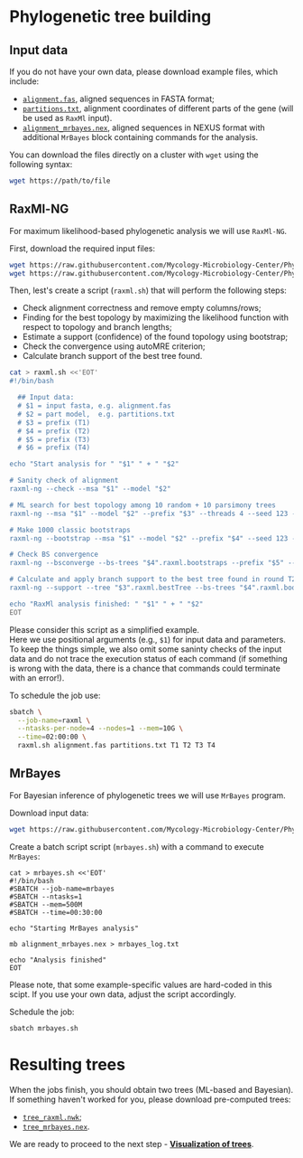 # Phylogenetic tree building

## Input data

If you do not have your own data, please download example files, which include:<br/>
- [`alignment.fas`](https://raw.githubusercontent.com/Mycology-Microbiology-Center/Phylo2021/main/data/alignment.fas), aligned sequences in FASTA format;<br/>
- [`partitions.txt`](https://raw.githubusercontent.com/Mycology-Microbiology-Center/Phylo2021/main/data/partitions.txt), alignment coordinates of different parts of the gene (will be used as `RaxMl` input).<br/>
- [`alignment_mrbayes.nex`](https://raw.githubusercontent.com/Mycology-Microbiology-Center/Phylo2021/main/data/alignment_mrbayes.nex), aligned sequences in NEXUS format with additional `MrBayes` block containing commands for the analysis.<br/>


You can download the files directly on a cluster with `wget` using the following syntax:
```bash
wget https://path/to/file
```


## RaxMl-NG

For maximum likelihood-based phylogenetic analysis we will use `RaxMl-NG`.<br/>

First, download the required input files:<br/>
```bash
wget https://raw.githubusercontent.com/Mycology-Microbiology-Center/Phylo2021/main/data/alignment.fas
wget https://raw.githubusercontent.com/Mycology-Microbiology-Center/Phylo2021/main/data/partitions.txt
```

Then, lest's create a script (`raxml.sh`) that will perform the following steps:<br/>
- Check alignment correctness and remove empty columns/rows;
- Finding for the best topology by maximizing the likelihood function with respect to topology and branch lengths;
- Estimate a support (confidence) of the found topology using bootstrap;
- Check the convergence using autoMRE criterion;
- Calculate branch support of the best tree found.


```bash
cat > raxml.sh <<'EOT'
#!/bin/bash

  ## Input data:
  # $1 = input fasta, e.g. alignment.fas
  # $2 = part model,  e.g. partitions.txt
  # $3 = prefix (T1)
  # $4 = prefix (T2)
  # $5 = prefix (T3)
  # $6 = prefix (T4)

echo "Start analysis for " "$1" " + " "$2"

# Sanity check of alignment
raxml-ng --check --msa "$1" --model "$2"

# ML search for best topology among 10 random + 10 parsimony trees
raxml-ng --msa "$1" --model "$2" --prefix "$3" --threads 4 --seed 123 --brlen scaled 

# Make 1000 classic bootstraps
raxml-ng --bootstrap --msa "$1" --model "$2" --prefix "$4" --seed 123 --threads 2 --bs-trees 1000

# Check BS convergence
raxml-ng --bsconverge --bs-trees "$4".raxml.bootstraps --prefix "$5" --seed 123 --threads 4 --bs-cutoff 0.01

# Calculate and apply branch support to the best tree found in round T2 ("$4")
raxml-ng --support --tree "$3".raxml.bestTree --bs-trees "$4".raxml.bootstraps --prefix "$6" --threads 4

echo "RaxMl analysis finished: " "$1" " + " "$2"
EOT
```
Please consider this script as a simplified example.<br/>
Here we use positional arguments (e.g., `$1`) for input data and parameters.<br/>
To keep the things simple, we also omit some saninty checks of the input data and do not trace the execution status of each command (if something is wrong with the data, there is a chance that commands could terminate with an error!).


To schedule the job use:
```bash
sbatch \
  --job-name=raxml \
  --ntasks-per-node=4 --nodes=1 --mem=10G \
  --time=02:00:00 \
  raxml.sh alignment.fas partitions.txt T1 T2 T3 T4
```



## MrBayes

For Bayesian inference of phylogenetic trees we will use `MrBayes` program.<br/>

Download input data:<br/>
```bash
wget https://raw.githubusercontent.com/Mycology-Microbiology-Center/Phylo2021/main/data/alignment_mrbayes.nex
```
Create a batch script script (`mrbayes.sh`) with a command to execute `MrBayes`:
```
cat > mrbayes.sh <<'EOT'
#!/bin/bash
#SBATCH --job-name=mrbayes
#SBATCH --ntasks=1
#SBATCH --mem=500M
#SBATCH --time=00:30:00

echo "Starting MrBayes analysis"

mb alignment_mrbayes.nex > mrbayes_log.txt

echo "Analysis finished"
EOT
```
Please note, that some example-specific values are hard-coded in this scipt. If you use your own data, adjust the script accordingly.

Schedule the job:
```bash
sbatch mrbayes.sh
```

# Resulting trees

When the jobs finish, you should obtain two trees (ML-based and Bayesian).<br/>
If something haven't worked for you, please download pre-computed trees:<br/>
- [`tree_raxml.nwk`](https://raw.githubusercontent.com/Mycology-Microbiology-Center/Phylo2021/main/data/tree_raxml.nwk);<br/>
- [`tree_mrbayes.nex`](https://raw.githubusercontent.com/Mycology-Microbiology-Center/Phylo2021/main/data/tree_mrbayes.nex).

We are ready to proceed to the next step - **[Visualization of trees](03.Tree_viz.md)**.
